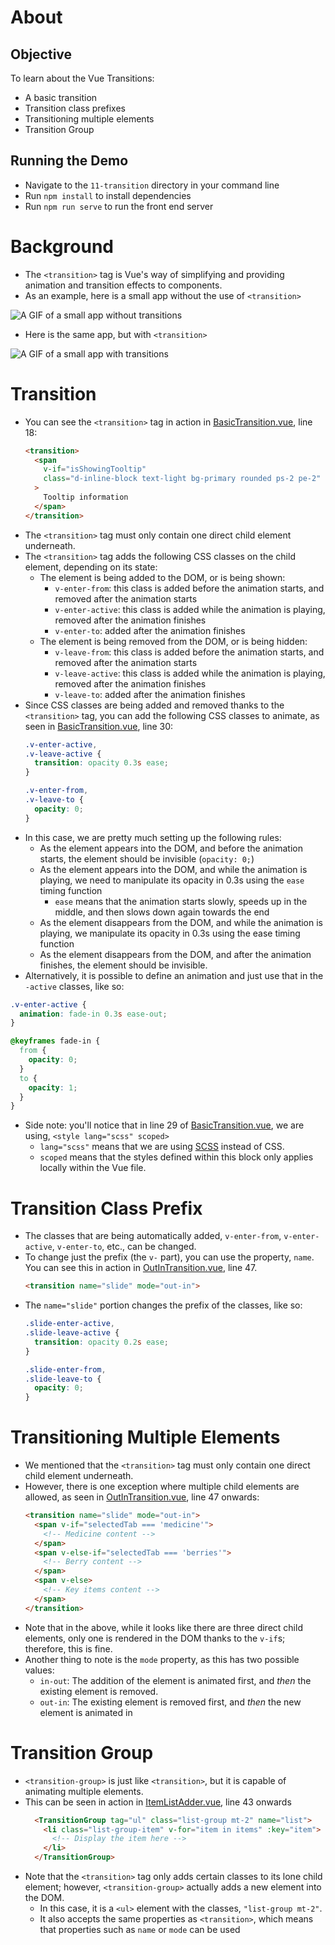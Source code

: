 # About
## Objective
To learn about the Vue Transitions:
- A basic transition
- Transition class prefixes
- Transitioning multiple elements
- Transition Group

## Running the Demo
- Navigate to the `11-transition` directory in your command line
- Run `npm install` to install dependencies
- Run `npm run serve` to run the front end server

# Background
- The `<transition>` tag is Vue's way of simplifying and providing animation and transition effects to components.
- As an example, here is a small app without the use of `<transition>`

![A GIF of a small app without transitions](guide/01-no-transition.gif)

- Here is the same app, but with `<transition>`

![A GIF of a small app with transitions](guide/02-with-transitions.gif)

# Transition
- You can see the `<transition>` tag in action in [BasicTransition.vue](./src/components/BasicTransition.vue), line 18:
  ```html
  <transition>
    <span
      v-if="isShowingTooltip"
      class="d-inline-block text-light bg-primary rounded ps-2 pe-2"
    >
      Tooltip information
    </span>
  </transition>
  ```
- The `<transition>` tag must only contain one direct child element underneath.
- The `<transition>` tag adds the following CSS classes on the child element, depending on its state:
  - The element is being added to the DOM, or is being shown:
    - `v-enter-from`: this class is added before the animation starts, and removed after the animation starts
    - `v-enter-active`: this class is added while the animation is playing, removed after the animation finishes
    - `v-enter-to`: added after the animation finishes
  - The element is being removed from the DOM, or is being hidden:
    - `v-leave-from`: this class is added before the animation starts, and removed after the animation starts
    - `v-leave-active`: this class is added while the animation is playing, removed after the animation finishes
    - `v-leave-to`: added after the animation finishes
- Since CSS classes are being added and removed thanks to the `<transition>` tag, you can add the following CSS classes to animate, as seen in [BasicTransition.vue](./src/components/BasicTransition.vue), line 30:
  ```css
  .v-enter-active,
  .v-leave-active {
    transition: opacity 0.3s ease;
  }

  .v-enter-from,
  .v-leave-to {
    opacity: 0;
  }
  ```
- In this case, we are pretty much setting up the following rules:
  - As the element appears into the DOM, and before the animation starts, the element should be invisible (`opacity: 0;`)
  - As the element appears into the DOM, and while the animation is playing, we need to manipulate its opacity in 0.3s using the `ease` timing function
    - `ease` means that the animation starts slowly, speeds up in the middle, and then slows down again towards the end
  - As the element disappears from the DOM, and while the animation is playing, we manipulate its opacity in 0.3s using the ease timing function
  - As the element disappears from the DOM, and after the animation finishes, the element should be invisible.
- Alternatively, it is possible to define an animation and just use that in the `-active` classes, like so:
```css
.v-enter-active {
  animation: fade-in 0.3s ease-out;
}

@keyframes fade-in {
  from {
    opacity: 0;
  }
  to {
    opacity: 1;
  }
}
```
- Side note: you'll notice that in line 29 of [BasicTransition.vue](./src/components/BasicTransition.vue), we are using, `<style lang="scss" scoped>`
  - `lang="scss"` means that we are using [SCSS](https://www.geeksforgeeks.org/what-is-the-difference-between-css-and-scss/) instead of CSS.
  - `scoped` means that the styles defined within this block only applies locally within the Vue file.

# Transition Class Prefix
- The classes that are being automatically added, `v-enter-from`, `v-enter-active`, `v-enter-to`, etc., can be changed.
- To change just the prefix (the `v-` part), you can use the property, `name`. You can see this in action in [OutInTransition.vue](./src/components/OutInTransition.vue), line 47.
  ```html
  <transition name="slide" mode="out-in">
  ```
- The `name="slide"` portion changes the prefix of the classes, like so:
  ```css
  .slide-enter-active,
  .slide-leave-active {
    transition: opacity 0.2s ease;
  }

  .slide-enter-from,
  .slide-leave-to {
    opacity: 0;
  }
  ```

# Transitioning Multiple Elements
- We mentioned that the `<transition>` tag must only contain one direct child element underneath.
- However, there is one exception where multiple child elements are allowed, as seen in [OutInTransition.vue](./src/components/OutInTransition.vue), line 47 onwards:
  ```html
  <transition name="slide" mode="out-in">
    <span v-if="selectedTab === 'medicine'">
      <!-- Medicine content -->
    </span>
    <span v-else-if="selectedTab === 'berries'">
      <!-- Berry content -->
    </span>
    <span v-else>
      <!-- Key items content -->
    </span>
  </transition>
  ```
- Note that in the above, while it looks like there are three direct child elements, only one is rendered in the DOM thanks to the `v-if`s; therefore, this is fine.
- Another thing to note is the `mode` property, as this has two possible values:
  - `in-out`: The addition of the element is animated first, and *then* the existing element is removed.
  - `out-in`: The existing element is removed first, and *then* the new element is animated in

# Transition Group
- `<transition-group>` is just like `<transition>`, but it is capable of animating multiple elements.
- This can be seen in action in [ItemListAdder.vue](./src/components/ItemListAdder.vue), line 43 onwards
  ```html
    <TransitionGroup tag="ul" class="list-group mt-2" name="list">
      <li class="list-group-item" v-for="item in items" :key="item">
        <!-- Display the item here -->
      </li>
    </TransitionGroup>
  ```
- Note that the `<transition>` tag only adds certain classes to its lone child element; however, `<transition-group>` actually adds a new element into the DOM.
  - In this case, it is a `<ul>` element with the classes, `"list-group mt-2"`.
  - It also accepts the same properties as `<transition>`, which means that properties such as `name` or `mode` can be used